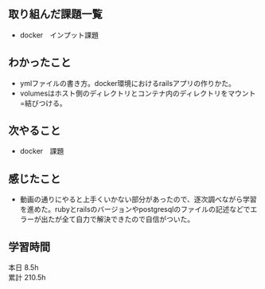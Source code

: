 ## 取り組んだ課題一覧
- docker　インプット課題
## わかったこと
- ymlファイルの書き方。docker環境におけるrailsアプリの作りかた。
- volumesはホスト側のディレクトリとコンテナ内のディレクトリをマウント=結びつける。
## 次やること
- docker　課題
## 感じたこと
- 動画の通りにやると上手くいかない部分があったので、逐次調べながら学習を進めた。rubyとrailsのバージョンやpostgresqlのファイルの記述などでエラーが出たが全て自力で解決できたので自信がついた。
## 学習時間
本日 8.5h  
累計 210.5h
